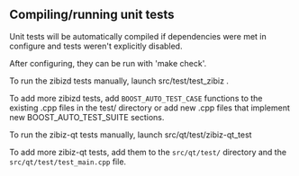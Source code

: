 Compiling/running unit tests
------------------------------------

Unit tests will be automatically compiled if dependencies were met in configure
and tests weren't explicitly disabled.

After configuring, they can be run with 'make check'.

To run the zibizd tests manually, launch src/test/test_zibiz .

To add more zibizd tests, add `BOOST_AUTO_TEST_CASE` functions to the existing
.cpp files in the test/ directory or add new .cpp files that
implement new BOOST_AUTO_TEST_SUITE sections.

To run the zibiz-qt tests manually, launch src/qt/test/zibiz-qt_test

To add more zibiz-qt tests, add them to the `src/qt/test/` directory and
the `src/qt/test/test_main.cpp` file.
